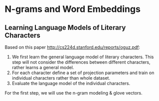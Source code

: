 # N-grams and Word Embeddings

## Learning Language Models of Literary Characters

Based on this paper http://cs224d.stanford.edu/reports/oguz.pdf:

1. We first learn the general language model of literary characters. This step will not consider the differences between different characters, rather learns a general model.
2. For each character define a set of projection parameters and train on individual characters rather than whole dataset.
3. Evaluate the language model of the individual characters.

For the first step, we will use the n-gram modeling & glove vectors.
